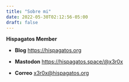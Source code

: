 ```yaml
---
title: "Sobre mi"
date: 2022-05-30T02:12:56-05:00
draft: false
---
```


**Hispagatos Member**

- **Blog** https://hispagatos.org

- **Mastodon** https://hispagatos.space/@x3r0x

- **Correo** x3r0x@hispagatos.org
